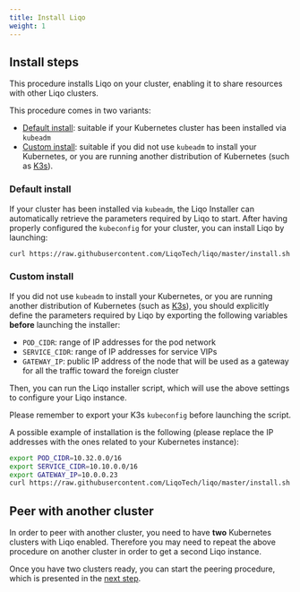 ```yaml
---
title: Install Liqo
weight: 1
---
```


## Install steps

This procedure installs Liqo on your cluster, enabling it to share resources with other Liqo clusters.

This procedure comes in two variants:
* [Default install](#default-install): suitable if your Kubernetes cluster has been installed via `kubeadm`
* [Custom install](#custom-install): suitable if you did not use `kubeadm` to install your Kubernetes, or you are running another distribution of Kubernetes (such as [K3s](https://k3s.io/)).


### Default install

If your cluster has been installed via `kubeadm`, the Liqo Installer can automatically retrieve the parameters required by Liqo to start.
After having properly configured the `kubeconfig` for your cluster, you can install Liqo by launching: 

```bash
curl https://raw.githubusercontent.com/LiqoTech/liqo/master/install.sh | bash
```

<!-- TODO: please specify what do you have to do to 'configure the kubeconfig', which does not look obvious to me. -->


### Custom install

If you did not use `kubeadm` to install your Kubernetes, or you are running another distribution of Kubernetes (such as [K3s](https://k3s.io/)), you should explicitly define the parameters required by Liqo by exporting the following variables **before** launching the installer:

* `POD_CIDR`: range of IP addresses for the pod network
* `SERVICE_CIDR`: range of IP addresses for service VIPs
* `GATEWAY_IP`: public IP address of the node that will be used as a gateway for all the traffic toward the foreign cluster

<!-- TODO: please be more specific about which IP addresses you have to tell for POD and SERVICE CIDR: are those the one configured on your local cluster? In this case, can you please make an example about how to get them in K3s? -->

Then, you can run the Liqo installer script, which will use the above settings to configure your Liqo instance.

Please remember to export your K3s `kubeconfig` before launching the script.

<!-- TODO: please specify what do you have to do to 'export the kubeconfig', which does not look obvious to me. -->

A possible example of installation is the following (please replace the IP addresses with the ones related to your Kubernetes instance):
```bash
export POD_CIDR=10.32.0.0/16
export SERVICE_CIDR=10.10.0.0/16
export GATEWAY_IP=10.0.0.23
curl https://raw.githubusercontent.com/LiqoTech/liqo/master/install.sh | bash
```

## Peer with another cluster

In order to peer with another cluster, you need to have **two** Kubernetes clusters with Liqo enabled.
Therefore you may need to repeat the above procedure on another cluster in order to get a second Liqo instance.

Once you have two clusters ready, you can start the peering procedure, which is presented in the [next step](../peer).

